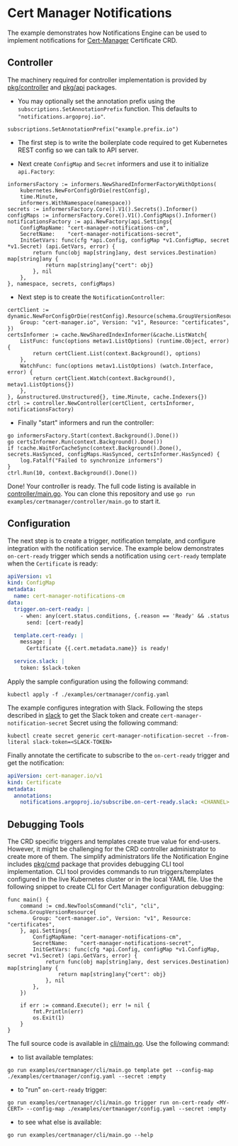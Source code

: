 # Cert Manager Notifications

The example demonstrates how Notifications Engine can be used to implement notifications for [Cert-Manager](https://cert-manager.io/) Certificate CRD.

## Controller

The machinery required for controller implementation is provided by [pkg/controller](../../pkg/controller) and [pkg/api](../../pkg/api) packages.

* You may optionally set the annotation prefix using the `subscriptions.SetAnnotationPrefix` function. This defaults to `"notifications.argoproj.io"`.

```golang
subscriptions.SetAnnotationPrefix("example.prefix.io")
```

* The first step is to write the boilerplate code required to get Kubernetes REST config so we can talk to API server.

* Next create `ConfigMap` and `Secret` informers and use it to initialize `api.Factory`:

```golang
informersFactory := informers.NewSharedInformerFactoryWithOptions(
	kubernetes.NewForConfigOrDie(restConfig),
	time.Minute,
	informers.WithNamespace(namespace))
secrets := informersFactory.Core().V1().Secrets().Informer()
configMaps := informersFactory.Core().V1().ConfigMaps().Informer()
notificationsFactory := api.NewFactory(api.Settings{
	ConfigMapName: "cert-manager-notifications-cm",
	SecretName:    "cert-manager-notifications-secret",
	InitGetVars: func(cfg *api.Config, configMap *v1.ConfigMap, secret *v1.Secret) (api.GetVars, error) {
		return func(obj map[string]any, dest services.Destination) map[string]any {
			return map[string]any{"cert": obj}
		}, nil
	},
}, namespace, secrets, configMaps)
```

* Next step is to create the `NotificationController`:

```golang
certClient := dynamic.NewForConfigOrDie(restConfig).Resource(schema.GroupVersionResource{
	Group: "cert-manager.io", Version: "v1", Resource: "certificates",
})
certsInformer := cache.NewSharedIndexInformer(&cache.ListWatch{
	ListFunc: func(options metav1.ListOptions) (runtime.Object, error) {
		return certClient.List(context.Background(), options)
	},
	WatchFunc: func(options metav1.ListOptions) (watch.Interface, error) {
		return certClient.Watch(context.Background(), metav1.ListOptions{})
	},
}, &unstructured.Unstructured{}, time.Minute, cache.Indexers{})
ctrl := controller.NewController(certClient, certsInformer, notificationsFactory)
```

* Finally "start" informers and run the controller:


```golang
go informersFactory.Start(context.Background().Done())
go certsInformer.Run(context.Background().Done())
if !cache.WaitForCacheSync(context.Background().Done(), secrets.HasSynced, configMaps.HasSynced, certsInformer.HasSynced) {
	log.Fatalf("Failed to synchronize informers")
}
ctrl.Run(10, context.Background().Done())
```

Done! Your controller is ready. The full code listing is available in [controller/main.go](controller/main.go). You can
clone this repository and use `go run examples/certmanager/controller/main.go` to start it.

## Configuration

The next step is to create a trigger, notification template, and configure integration with the notification service.
The example below demonstrates `on-cert-ready` trigger which sends a notification using `cert-ready` template when
the `Certificate` is ready:

```yaml
apiVersion: v1
kind: ConfigMap
metadata:
  name: cert-manager-notifications-cm
data:
  trigger.on-cert-ready: |
    - when: any(cert.status.conditions, {.reason == 'Ready' && .status == 'True'})
      send: [cert-ready]

  template.cert-ready: |
    message: |
      Certificate {{.cert.metadata.name}} is ready!

  service.slack: |
    token: $slack-token
```

Apply the sample configuration using the following command:

```
kubectl apply -f ./examples/certmanager/config.yaml
```

The example configures integration with Slack. Following the steps described in [slack](../../docs/services/slack.md) to get the Slack
token and create `cert-manager-notification-secret` Secret using the following command:

```
kubectl create secret generic cert-manager-notification-secret --from-literal slack-token=<SLACK-TOKEN>
```

Finally annotate the certificate to subscribe to the `on-cert-ready` trigger and get the notification:

```yaml
apiVersion: cert-manager.io/v1
kind: Certificate
metadata:
  annotations:
    notifications.argoproj.io/subscribe.on-cert-ready.slack: <CHANNEL>
```

## Debugging Tools

The CRD specific triggers and templates create true value for end-users. However, it might be challenging for the CRD controller administrator
to create more of them. The simplify administrators life the Notification Engine includes [pkg/cmd](../../pkg/cmd) package that provides debugging CLI tool
implementation. CLI tool provides commands to run triggers/templates configured in the live Kubernetes cluster or in the local YAML file. Use the following
snippet to create CLI for Cert Manager configuration debugging:

```golang
func main() {
	command := cmd.NewToolsCommand("cli", "cli", schema.GroupVersionResource{
		Group: "cert-manager.io", Version: "v1", Resource: "certificates",
	}, api.Settings{
		ConfigMapName: "cert-manager-notifications-cm",
		SecretName:    "cert-manager-notifications-secret",
		InitGetVars: func(cfg *api.Config, configMap *v1.ConfigMap, secret *v1.Secret) (api.GetVars, error) {
			return func(obj map[string]any, dest services.Destination) map[string]any {
				return map[string]any{"cert": obj}
			}, nil
		},
	})

	if err := command.Execute(); err != nil {
		fmt.Println(err)
		os.Exit(1)
	}
}
```

The full source code is available in [cli/main.go](./cli/main.go). Use the following command:

* to list available templates:

```
go run examples/certmanager/cli/main.go template get --config-map ./examples/certmanager/config.yaml --secret :empty
```

* to "run" `on-cert-ready` trigger:

```
go run examples/certmanager/cli/main.go trigger run on-cert-ready <MY-CERT> --config-map ./examples/certmanager/config.yaml --secret :empty
```

* to see what else is available:


```
go run examples/certmanager/cli/main.go --help
```


